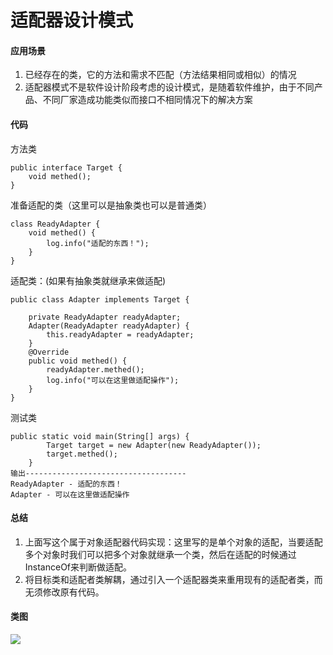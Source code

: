 # 适配器设计模式


#### 应用场景
1. 已经存在的类，它的方法和需求不匹配（方法结果相同或相似）的情况
2. 适配器模式不是软件设计阶段考虑的设计模式，是随着软件维护，由于不同产品、不同厂家造成功能类似而接口不相同情况下的解决方案

<!--more-->
#### 代码
方法类
```
public interface Target {
    void methed();
}
```
准备适配的类（这里可以是抽象类也可以是普通类）
```
class ReadyAdapter {
    void methed() {
        log.info("适配的东西！");
    }
}
```
适配类：(如果有抽象类就继承来做适配)
```
public class Adapter implements Target {

    private ReadyAdapter readyAdapter;
    Adapter(ReadyAdapter readyAdapter) {
        this.readyAdapter = readyAdapter;
    }
    @Override
    public void methed() {
        readyAdapter.methed();
        log.info("可以在这里做适配操作");
    }
}
```
测试类
```
public static void main(String[] args) {
        Target target = new Adapter(new ReadyAdapter());
        target.methed();
    }
输出------------------------------------
ReadyAdapter - 适配的东西！
Adapter - 可以在这里做适配操作
```
#### 总结
1. 上面写这个属于对象适配器代码实现：这里写的是单个对象的适配，当要适配多个对象时我们可以把多个对象就继承一个类，然后在适配的时候通过InstanceOf来判断做适配。
2. 将目标类和适配者类解耦，通过引入一个适配器类来重用现有的适配者类，而无须修改原有代码。

#### 类图
<img src="https://yakax.oss-cn-hangzhou.aliyuncs.com/blog/designPatterns/2.png"/>

